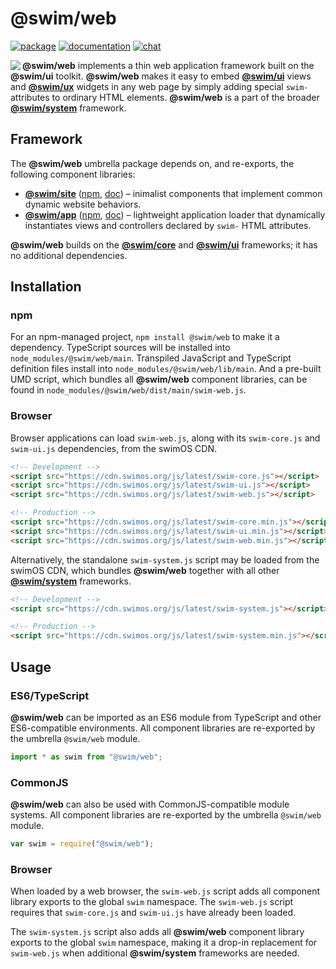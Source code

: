 # @swim/web

[![package](https://img.shields.io/npm/v/@swim/web.svg)](https://www.npmjs.com/package/@swim/web)
[![documentation](https://img.shields.io/badge/doc-TypeDoc-blue.svg)](https://docs.swimos.org/js/latest/modules/_swim_web.html)
[![chat](https://img.shields.io/badge/chat-Gitter-green.svg)](https://gitter.im/swimos/community)

<a href="https://www.swimos.org"><img src="https://docs.swimos.org/readme/marlin-blue.svg" align="left"></a>

**@swim/web** implements a thin web application framework built on the
**@swim/ui** toolkit.  **@swim/web** makes it easy to embed
[**@swim/ui**](https://github.com/swimos/swim/tree/master/swim-system-js/swim-ui-js/@swim/ui)
views and [**@swim/ux**](https://github.com/swimos/swim/tree/master/swim-system-js/swim-ux-js/@swim/ux)
widgets in any web page by simply adding special `swim-` attributes to ordinary
HTML elements.  **@swim/web** is a part of the broader
[**@swim/system**](https://github.com/swimos/swim/tree/master/swim-system-js/@swim/system) framework.

## Framework

The **@swim/web** umbrella package depends on, and re-exports, the following
component libraries:

- [**@swim/site**](https://github.com/swimos/swim/tree/master/swim-system-js/swim-web-js/@swim/site)
  ([npm](https://www.npmjs.com/package/@swim/site),
  [doc](https://docs.swimos.org/js/latest/modules/_swim_site.html)) –
  inimalist components that implement common dynamic website behaviors.
- [**@swim/app**](https://github.com/swimos/swim/tree/master/swim-system-js/swim-web-js/@swim/app)
  ([npm](https://www.npmjs.com/package/@swim/app),
  [doc](https://docs.swimos.org/js/latest/modules/_swim_app.html)) –
  lightweight application loader that dynamically instantiates views and
  controllers declared by `swim-` HTML attributes.

**@swim/web** builds on the [**@swim/core**](https://github.com/swimos/swim/tree/master/swim-system-js/swim-core-js/@swim/core)
and [**@swim/ui**](https://github.com/swimos/swim/tree/master/swim-system-js/swim-ui-js/@swim/ui)
frameworks; it has no additional dependencies.

## Installation

### npm

For an npm-managed project, `npm install @swim/web` to make it a dependency.
TypeScript sources will be installed into `node_modules/@swim/web/main`.
Transpiled JavaScript and TypeScript definition files install into
`node_modules/@swim/web/lib/main`.  And a pre-built UMD script, which
bundles all **@swim/web** component libraries, can be found in
`node_modules/@swim/web/dist/main/swim-web.js`.

### Browser

Browser applications can load `swim-web.js`, along with its `swim-core.js`
and `swim-ui.js` dependencies, from the swimOS CDN.

```html
<!-- Development -->
<script src="https://cdn.swimos.org/js/latest/swim-core.js"></script>
<script src="https://cdn.swimos.org/js/latest/swim-ui.js"></script>
<script src="https://cdn.swimos.org/js/latest/swim-web.js"></script>

<!-- Production -->
<script src="https://cdn.swimos.org/js/latest/swim-core.min.js"></script>
<script src="https://cdn.swimos.org/js/latest/swim-ui.min.js"></script>
<script src="https://cdn.swimos.org/js/latest/swim-web.min.js"></script>
```

Alternatively, the standalone `swim-system.js` script may be loaded
from the swimOS CDN, which bundles **@swim/web** together with all other
[**@swim/system**](https://github.com/swimos/swim/tree/master/swim-system-js/@swim/system)
frameworks.

```html
<!-- Development -->
<script src="https://cdn.swimos.org/js/latest/swim-system.js"></script>

<!-- Production -->
<script src="https://cdn.swimos.org/js/latest/swim-system.min.js"></script>
```

## Usage

### ES6/TypeScript

**@swim/web** can be imported as an ES6 module from TypeScript and other
ES6-compatible environments.  All component libraries are re-exported by
the umbrella `@swim/web` module.

```typescript
import * as swim from "@swim/web";
```

### CommonJS

**@swim/web** can also be used with CommonJS-compatible module systems.
All component libraries are re-exported by the umbrella `@swim/web` module.

```javascript
var swim = require("@swim/web");
```

### Browser

When loaded by a web browser, the `swim-web.js` script adds all component
library exports to the global `swim` namespace.  The `swim-web.js` script
requires that `swim-core.js` and `swim-ui.js` have already been loaded.

The `swim-system.js` script also adds all **@swim/web** component library
exports to the global `swim` namespace, making it a drop-in replacement
for `swim-web.js` when additional **@swim/system** frameworks are needed.
